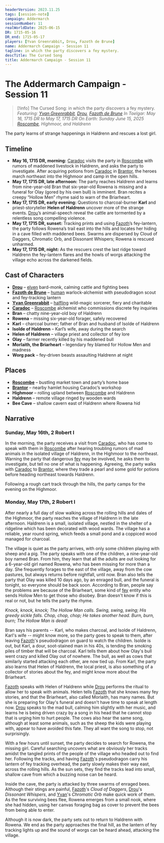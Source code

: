 ```yaml
---
headerVersion: 2023.11.25
tags: [session-note]
campaign: Addermarch
sessionNumber: 11
realWorldDate: 2025-06-15
DR: 1715-05-16
DR_end: 1715-05-17
players: [Yvan Greenrabbit, Drou, Fazoth de Brune]
name: Addermarch Campaign - Session 11
tagline: in which the party discovers a fey mystery.
descTitle: The Cursed Song
title: Addermarch Campaign - Session 11
---
```

# The Addermarch Campaign - Session 11

>[!info] The Cursed Song: in which the party discovers a fey mystery.
> *Featuring: [Yvan Greenrabbit](<../../people/pcs/addermarch/yvan-greenrabbit.md>), [Drou](<../../people/pcs/addermarch/drou.md>), [Fazoth de Brune](<../../people/pcs/addermarch/fazoth-de-brune.md>)*
> *In Taelgar: May 16, 1715 DR to May 17, 1715 DR*
> *On Earth: Sunday June 15, 2025*
> *[Roscombe](<../../gazetteer/greater-sembara/addermarch/roscombe.md>), Highmoor, and Haldrenn*

The party learns of strange happenings in Haldrenn and rescues a lost girl. 

## Timeline

- **May 16, 1715 DR, morning:** [Caradoc](<../../people/addermarians/caradoc.md>) visits the party in [Roscombe](<../../gazetteer/greater-sembara/addermarch/roscombe.md>) with rumors of maddened livestock in Haldrenn, and asks the party to investigate.  After acquiring potions from [Caradoc](<../../people/addermarians/caradoc.md>) in [Brantor](<../../gazetteer/greater-sembara/addermarch/brantor.md>), the heroes march northeast into the Highmoor and camp in the open hills.
- **May 17, 1715 DR, late afternoon:** The party reaches Haldrenn and learns from nine-year-old Bran that six-year-old Rowena is missing and a funeral for Olay (gored by his own bull) is imminent. Bran recites a creepy “Hollow Men” rhyme said to warn of the Briarheart.
- **May 17, 1715 DR, early evening:** Questions to charcoal-burner **Karl** and priest-storyteller **Helen of Haldrenn** uncover more of the strange events. [Drou](<../../people/pcs/addermarch/drou.md>)’s animal-speech reveal the cattle are tormented by a relentless song compelling violence.
- **May 17, 1715 DR, sunset:** Tracking prints and using [Fazoth](<../../people/pcs/addermarch/fazoth-de-brune.md>)’s fey-lantern, the party follows Rowena’s trail east into the hills and locates her hiding in a cave filled with maddened bees. Swarms are dispersed by Cloud of Daggers, Chromatic Orb, and Dissonant Whispers; Rowena is rescued unharmed.
- **May 17, 1715 DR, night:** As the rescuers crest the last ridge toward Haldrenn the fey-lantern flares and the howls of worgs attacking the village echo across the darkened fields.

## Cast of Characters

- **[Drou](<../../people/pcs/addermarch/drou.md>)** – [elven](<../../species/elves.md>) bard-monk, calming cattle and fighting bees
- **[Fazoth de Brune](<../../people/pcs/addermarch/fazoth-de-brune.md>)** – [human](<../../species/humans.md>) warlock-alchemist with pseudodragon scout and fey-tracking lantern
- **[Yvan Greenrabbit](<../../people/pcs/addermarch/yvan-greenrabbit.md>)** – [halfling](<../../species/halflings.md>) wild-magic sorcerer, fiery and charitable
- **[Caradoc](<../../people/addermarians/caradoc.md>)** – [Roscombe](<../../gazetteer/greater-sembara/addermarch/roscombe.md>) alchemist who commissions discrete fey inquiries
- **Bran** – chatty nine-year-old boy of Haldrenn
- **Rowena** – missing six-year-old forager, safely recovered
- **Karl** – charcoal burner; father of Bran and husband of Isolde of Haldrenn
- **Isolde of Haldrenn** – Karl’s wife, away during the search
- **Helen of Haldrenn** – village priest and collector of fey lore
- **Olay** – farmer recently killed by his maddened bull
- **Morlaith, the Briarheart** – legendary fey blamed for Hollow Men and madness
- **Worg pack** – fey-driven beasts assaulting Haldrenn at night
## Places

- **[Roscombe](<../../gazetteer/greater-sembara/addermarch/roscombe.md>)** – bustling market town and party’s home base
- **[Brantor](<../../gazetteer/greater-sembara/addermarch/brantor.md>)** – nearby hamlet housing Caradoc’s workshop
- **Highmoor** – rolling upland between [Roscombe](<../../gazetteer/greater-sembara/addermarch/roscombe.md>) and Haldrenn
- **Haldrenn** – remote village ringed by wooden wards
- **Bee Cave** – shallow cavern east of Haldrenn where Rowena hid

## Narrative
### Sunday, May 16th, 2 Robert I

In the morning, the party receives a visit from [Caradoc](<../../people/addermarians/caradoc.md>), who has come to speak with them in [Roscombe](<../../gazetteer/greater-sembara/addermarch/roscombe.md>) after hearing troubling rumors of mad animals in the isolated village of Haldrenn, in the Highmoor to the northeast. Warning the party that dangerous [fey](<../../species/extraplanar/fey.md>) may be involved, he asks them to investigate, but tell no one of what is happening. Agreeing, the party walks with [Caradoc](<../../people/addermarians/caradoc.md>) to [Brantor](<../../gazetteer/greater-sembara/addermarch/brantor.md>), where they trade a pearl and some gold for potions before heading northeast towards Haldrenn. 

Following a rough cart track through the hills, the party camps for the evening on the Highmoor. 

### Monday, May 17th, 2 Robert I

After nearly a full day of slow walking across the rolling hills and dales of the Highmoor, the party reaches the village of Haldrenn in the late afternoon. Haldrenn is a small, isolated village, nestled in the shelter of a ridgeline which has been decorated with wood wards. The village has a reliable, year round spring, which feeds a small pond and a coppiced wood managed for charcoal. 

The village is quiet as the party arrives, with only some children playing with sheep and a pig. The party speaks with one of the children, a nine-year-old boy named Bran. From him, they learn that all the adults are out looking for a 6-year-old girl named Rowena, who has been missing for more than a day. She frequently forages to the east of the village, away from the cow pastures, but always returns before nightfall, until now. Bran also tells the party that Olay was killed 10 days ago, by an enraged bull, and the funeral is tonight, so everyone should be back soon. According to Bran, people say the problems are because of the Briarheart, some kind of [fey](<../../species/extraplanar/fey.md>) entity who sends Hollow Men to get those who disobey. Bran doesn't know if this is real or not, but he tells the party the rhyme. 

*Knock, knock, knock;
The Hollow Man calls.
Swing, swing, swing;
His greedy sickle falls.
Chop, chop, chop; 
He takes another head.
Burn, burn, burn;
The Hollow Man is dead!*

Bran says his parents -- Karl, who makes charcoal, and Isolde of Haldrenn, Karl's wife -- might know more, so the party goes to speak to them, after leaving [Fazoth](<../../people/pcs/addermarch/fazoth-de-brune.md>)'s pseudodragon on guard to watch the children. Isolde is out, but Karl, a dour, soot-stained man in his 40s, is tending the smoking piles of timber that will be charcoal. Karl tells them about how Olay's bull went crazy and killed Olay out of nowhere. The bull, as well as cows that similarly started attacking each other, are now tied up. From Karl, the party also learns that Helen of Haldrenn, the local priest, is also something of a collector of stories about the fey, and might know more about the Briarheart. 

[Fazoth](<../../people/pcs/addermarch/fazoth-de-brune.md>) speaks with Helen of Haldrenn while [Drou](<../../people/pcs/addermarch/drou.md>) performs the ritual to allow her to speak with animals. Helen tells [Fazoth](<../../people/pcs/addermarch/fazoth-de-brune.md>) that she knows many fey stories, and that the Briarheart, also called Morlaith, has many names. But she is preparing for Olay's funeral and doesn't have time to speak at length now. [Drou](<../../people/pcs/addermarch/drou.md>) speaks to the mad bull, calming him slightly with her music, and learns he is being driven crazy by a song in his head that he cannot stop that is urging him to hurt people. The cows also hear the same song, although at least some animals, such as the sheep the kids were playing with, appear to have avoided this fate. They all want the song to stop, not surprisingly. 

With a few hours until sunset, the party decides to search for Rowena, the missing girl. Careful searching uncovers what are obviously her tracks amidst the tangled prints of the people of the village who headed out to find her. Following the tracks, and having [Fazoth](<../../people/pcs/addermarch/fazoth-de-brune.md>)'s pseudodragon carry his lantern of fey tracking overhead, the party slowly makes their way east, across the rolling hills. As the sun sets, they find the tracks lead into small, shallow cave from which a buzzing noise can be heard. 

Inside the cave, the party is attacked by three swarms of enraged bees. Although their stings are painful, [Fazoth](<../../people/pcs/addermarch/fazoth-de-brune.md>)'s _Cloud of Daggers_, [Drou](<../../people/pcs/addermarch/drou.md>)'s _Dissonant Whispers_, and [Yvan](<../../people/pcs/addermarch/yvan-greenrabbit.md>)'s _Chromatic Orb_ make quick work of them. As the few surviving bees flee, Rowena emerges from a small nook, where she had hidden, using her canvas foraging bag as cover to prevent the bees from being able to enter. 

Although it is now dark, the party sets out to return to Haldrenn with Rowena. We end as the party approaches the final hill, as the lantern of fey tracking lights up and the sound of worgs can be heard ahead, attacking the village. 